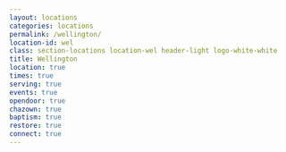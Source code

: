 ```yaml
---
layout: locations
categories: locations
permalink: /wellington/
location-id: wel
class: section-locations location-wel header-light logo-white-white
title: Wellington
location: true
times: true
serving: true
events: true
opendoor: true
chazown: true
baptism: true
restore: true
connect: true
---
```

